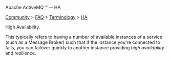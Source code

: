 Apache ActiveMQ ™ -- HA 

[Community](community.md) > [FAQ](CommunityCommunity/Community/faq.md) > [Terminology](Community/FAQCommunity/FAQ/Community/FAQ/terminology.md) > [HA](Community/FAQ/TerminologyCommunity/FAQ/Terminology/Community/FAQ/Terminology/ha.md)


High Availability.

This typically refers to having a number of available instances of a service (such as a Message Broker) such that if the instance you're connected to fails, you can failover quickly to another instance providing _high availabliity_ and resilience.

